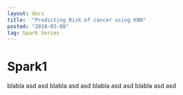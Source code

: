 ```yaml
---
layout: docs
title:  "Predicting Risk of cancer using KNN"
posted: "2018-03-08"
tag: Spark Series
---
```


# Spark1

blabla asd asd
blabla asd asd
blabla asd asd
blabla asd asd